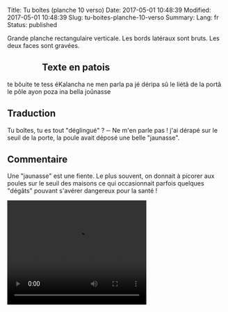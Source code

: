 Title: Tu boîtes (planche 10 verso)
Date: 2017-05-01 10:48:39
Modified: 2017-05-01 10:48:39
Slug: tu-boites-planche-10-verso
Summary: 
Lang: fr
Status: published

Grande planche rectangulaire verticale. Les bords latéraux sont bruts. Les deux faces sont gravées.

<figure class="image-block" style="float: left;">
  <img alt="" src="{static}/images/planche_10_verso.png">
  <figcaption style="max-width: 225px"></figcaption>
</figure>

## Texte en patois
te bôuite te tess éKalancha ne men parla pa jé déripa sû le liétâ de la portâ le pôle ayon poza ina bella joûnasse

## Traduction
Tu boîtes, tu es tout "déglingué" ?
─   Ne m'en parle pas ! j'ai dérapé sur le seuil de la porte, la poule avait déposé une belle "jaunasse".

## Commentaire
Une "jaunasse" est une fiente. Le plus souvent, on donnait à picorer aux poules sur le seuil des maisons ce qui occasionnait parfois quelques "dégâts" pouvant s'avérer dangereux pour la santé !

<video width="320" height="240" controls>
  <source src="{static}/videos/video_10bis-2.mp4" type="video/mp4">
</video>
